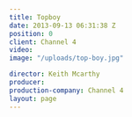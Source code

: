 ```yaml
---
title: Topboy
date: 2013-09-13 06:31:38 Z
position: 0
client: Channel 4
video:
image: "/uploads/top-boy.jpg"

director: Keith Mcarthy
producer:
production-company: Channel 4
layout: page
---
```


